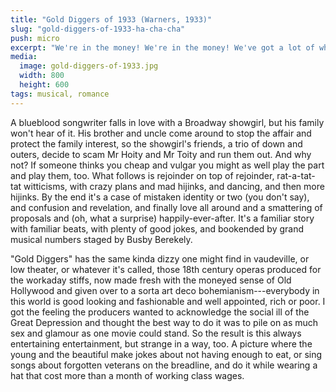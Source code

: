 ```yaml
---
title: "Gold Diggers of 1933 (Warners, 1933)"
slug: "gold-diggers-of-1933-ha-cha-cha"
push: micro
excerpt: "We're in the money! We're in the money! We've got a lot of what it takes to get along! We're in the money! The skies are sunny! Ol' Man Depression, you are through, you done us wrong!"
media: 
  image: gold-diggers-of-1933.jpg
  width: 800
  height: 600
tags: musical, romance
---
```


A blueblood songwriter falls in love with a Broadway showgirl, but his family won't hear of it. His brother and uncle come around to stop the affair and protect the family interest, so the showgirl's friends, a trio of down and outers, decide to scam Mr Hoity and Mr Toity and run them out. And why not? If someone thinks you cheap and vulgar you might as well play the part and play them, too. What follows is rejoinder on top of rejoinder, rat-a-tat-tat witticisms, with crazy plans and mad hijinks, and dancing, and then more hijinks. By the end it's a case of mistaken identity or two (you don't say), and confusion and revelation, and finally love all around and a smattering of proposals and (oh, what a surprise) happily-ever-after. It's a familiar story with familiar beats, with plenty of good jokes, and bookended by grand musical numbers staged by Busby Berekely.

"Gold Diggers" has the same kinda dizzy one might find in vaudeville, or low theater, or whatever it's called, those 18th century operas produced for the workaday stiffs, now made fresh with the moneyed sense of Old Hollywood and given over to a sorta art deco bohemianism---everybody in this world is good looking and fashionable and well appointed, rich or poor. I got the feeling the producers wanted to acknowledge the social ill of the Great Depression and thought the best way to do it was to pile on as much sex and glamour as one movie could stand. So the result is this always entertaining entertainment, but strange in a way, too. A picture where the young and the beautiful make jokes about not having enough to eat, or sing songs about forgotten veterans on the breadline, and do it while wearing a hat that cost more than a month of working class wages.
